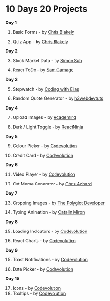 # 10 Days 20 Projects

**Day 1**

1. Basic Forms - by [Chris Blakely](https://www.youtube.com/channel/UC-Zcse8tC53G34Uo4kzLeAg)

2. Quiz App - by [Chris Blakely](https://www.youtube.com/channel/UC-Zcse8tC53G34Uo4kzLeAg)

**Day 2**

3. Stock Market Data - by [Simon Suh](https://www.youtube.com/channel/UCerseizI_AmazrcbHxp-dqw)

4. React ToDo - by [Sam Gamage](https://www.youtube.com/channel/UCGEEpTZygTTS7099gplKJeg)

**Day 3**

5. Stopwatch - by [Coding with Elias](https://www.youtube.com/channel/UC4fluVc3N9SpAgTItIZ3Mow)

6. Random Quote Generator - by [h3webdevtuts](https://www.youtube.com/channel/UC96PvOMv01j3XejwOlAZPEg)

**Day 4**

7. Upload Images - by [Academind](https://www.youtube.com/channel/UCSJbGtTlrDami-tDGPUV9-w)

8. Dark / Light Toggle - by [ReactNinja](https://www.youtube.com/channel/UCdRbFtfBUJGwWMaTFfFsxTg)

**Day 5**

9. Colour Picker - by [Codevolution](https://www.youtube.com/c/Codevolution/videos)

10. Credit Card - by [Codevolution](https://www.youtube.com/c/Codevolution/videos)

**Day 6**

11. Video Player - by [Codevolution](https://www.youtube.com/c/Codevolution/videos)

12. Cat Meme Generator - by [Chris Achard](https://www.youtube.com/channel/UCVIwPyQrjHP4cAXYPiSgLxg)

**Day 7**

13. Cropping Images - by [The Polyglot Developer](https://www.youtube.com/channel/UCcfoM3n4KMAAMZzom4_mRZA)

14. Typing Animation - by [Catalin Miron](https://www.youtube.com/channel/UCTcH04SRuyedaSuuQVeAcdg)

**Day 8**

15. Loading Indicators - by [Codevolution](https://www.youtube.com/channel/UC80PWRj_ZU8Zu0HSMNVwKWw)

16. React Charts - by [Codevolution](https://www.youtube.com/channel/UC80PWRj_ZU8Zu0HSMNVwKWw)

**Day 9**

15. Toast Notifications - by [Codevolution](https://www.youtube.com/channel/UC80PWRj_ZU8Zu0HSMNVwKWw)

16. Date Picker - by [Codevolution](https://www.youtube.com/channel/UC80PWRj_ZU8Zu0HSMNVwKWw)

**Day 10**

17. Icons - by [Codevolution](https://www.youtube.com/channel/UC80PWRj_ZU8Zu0HSMNVwKWw)
18. Tooltips - by [Codevolution](https://www.youtube.com/channel/UC80PWRj_ZU8Zu0HSMNVwKWw)

